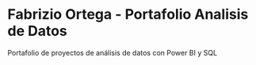 # Fabrizio Ortega - Portafolio Analisis de Datos
Portafolio de proyectos de análisis de datos con Power BI y SQL

